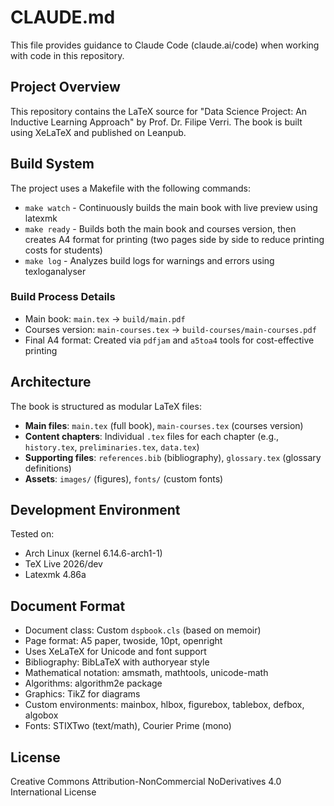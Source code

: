 # CLAUDE.md

This file provides guidance to Claude Code (claude.ai/code) when working with code in this repository.

## Project Overview

This repository contains the LaTeX source for "Data Science Project: An Inductive Learning Approach" by Prof. Dr. Filipe Verri. The book is built using XeLaTeX and published on Leanpub.

## Build System

The project uses a Makefile with the following commands:

- `make watch` - Continuously builds the main book with live preview using latexmk
- `make ready` - Builds both the main book and courses version, then creates A4 format for printing (two pages side by side to reduce printing costs for students)
- `make log` - Analyzes build logs for warnings and errors using texloganalyser

### Build Process Details

- Main book: `main.tex` → `build/main.pdf`
- Courses version: `main-courses.tex` → `build-courses/main-courses.pdf`
- Final A4 format: Created via `pdfjam` and `a5toa4` tools for cost-effective printing

## Architecture

The book is structured as modular LaTeX files:

- **Main files**: `main.tex` (full book), `main-courses.tex` (courses version)
- **Content chapters**: Individual `.tex` files for each chapter (e.g., `history.tex`, `preliminaries.tex`, `data.tex`)
- **Supporting files**: `references.bib` (bibliography), `glossary.tex` (glossary definitions)
- **Assets**: `images/` (figures), `fonts/` (custom fonts)

## Development Environment

Tested on:
- Arch Linux (kernel 6.14.6-arch1-1)
- TeX Live 2026/dev
- Latexmk 4.86a

## Document Format

- Document class: Custom `dspbook.cls` (based on memoir)
- Page format: A5 paper, twoside, 10pt, openright
- Uses XeLaTeX for Unicode and font support
- Bibliography: BibLaTeX with authoryear style
- Mathematical notation: amsmath, mathtools, unicode-math
- Algorithms: algorithm2e package
- Graphics: TikZ for diagrams
- Custom environments: mainbox, hlbox, figurebox, tablebox, defbox, algobox
- Fonts: STIXTwo (text/math), Courier Prime (mono)

## License

Creative Commons Attribution-NonCommercial NoDerivatives 4.0 International License
